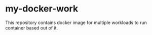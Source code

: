 # my-docker-work
This repository contains docker image for multiple workloads to run container based out of it.
